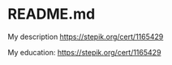 # README.md
My description
https://stepik.org/cert/1165429

My education: https://stepik.org/cert/1165429


